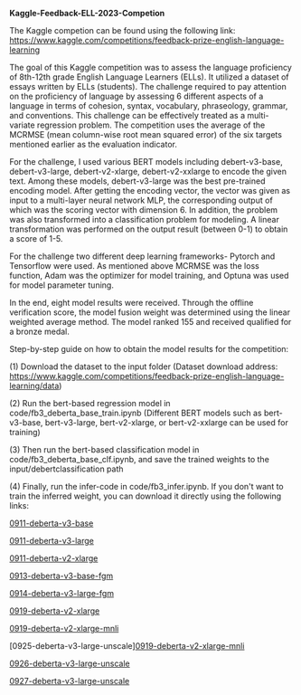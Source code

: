 **Kaggle-Feedback-ELL-2023-Competion**

The Kaggle competion can be found using the following link:
https://www.kaggle.com/competitions/feedback-prize-english-language-learning

The goal of this Kaggle competition was to assess the language proficiency of 8th-12th grade English Language Learners (ELLs). It utilized a dataset of essays written by ELLs (students). The challenge required to pay attention on the proficiency of language by assessing 6 different aspects of a language in terms of cohesion, syntax, vocabulary, phraseology, grammar, and conventions. This challenge can be effectively treated as a multi-variate regression problem. The competition uses the average of the MCRMSE (mean column-wise root mean squared error) of the six targets mentioned earlier as the evaluation indicator. 

For the challenge, I used various BERT models including debert-v3-base, debert-v3-large, debert-v2-xlarge, debert-v2-xxlarge to encode the given text. Among these models, debert-v3-large was the best pre-trained encoding model. After getting the encoding vector, the vector was given as input to a multi-layer neural network MLP, the corresponding output of which was the scoring vector with dimension 6. In addition, the problem was also transformed into a classification problem for modeling. A linear transformation was performed on the output result (between 0-1) to obtain a score of 1-5.

For the challenge two different deep learning frameworks- Pytorch and Tensorflow were used. As mentioned above MCRMSE was the loss function, Adam was the optimizer for model training, and Optuna was used for model parameter tuning. 

In the end, eight model results were received. Through the offline verification score, the model fusion weight was determined using the linear weighted average method. The model ranked 155 and received qualified for a bronze medal. 

Step-by-step guide on how to obtain the model results for the competition:
 
(1) Download the dataset to the input folder (Dataset download address: https://www.kaggle.com/competitions/feedback-prize-english-language-learning/data)

(2) Run the bert-based regression model in code/fb3_deberta_base_train.ipynb (Different BERT models such as bert-v3-base, bert-v3-large, bert-v2-xlarge, or bert-v2-xxlarge can be used for training)

(3) Then run the bert-based classification model in code/fb3_deberta_base_clf.ipynb, and save the trained weights to the input/debertclassification path

(4) Finally, run the infer-code in code/fb3_infer.ipynb. If you don't want to train the inferred weight, you can download it directly using the following links: 

[0911-deberta-v3-base](https://www.kaggle.com/datasets/kojimar/0911-deberta-v3-base)

[0911-deberta-v3-large](https://www.kaggle.com/datasets/kojimar/0911-deberta-v3-large)

[0911-deberta-v2-xlarge](https://www.kaggle.com/datasets/kojimar/0911-deberta-v2-xlarge)

[0913-deberta-v3-base-fgm](https://www.kaggle.com/datasets/kojimar/0913-deberta-v3-base-fgm)

[0914-deberta-v3-large-fgm](https://www.kaggle.com/datasets/kojimar/0914-deberta-v3-large-fgm)

[0919-deberta-v2-xlarge](https://www.kaggle.com/datasets/kojimar/0919-deberta-v2-xlarge)

[0919-deberta-v2-xlarge-mnli](https://www.kaggle.com/datasets/kojimar/0919-deberta-v2-xlarge-mnli)

[0925-deberta-v3-large-unscale][0919-deberta-v2-xlarge-mnli](https://www.kaggle.com/datasets/kojimar/0925-deberta-v3-large-unscale)

[0926-deberta-v3-large-unscale](https://www.kaggle.com/datasets/kojimar/0926-deberta-v3-large-unscale)

[0927-deberta-v3-large-unscale](https://www.kaggle.com/datasets/kojimar/0927-deberta-v3-large-unscale)
